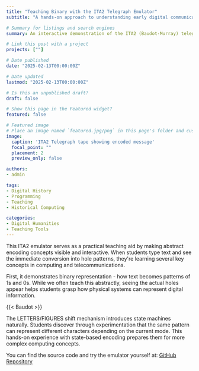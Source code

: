 ```yaml
---
title: "Teaching Binary with the ITA2 Telegraph Emulator"
subtitle: "A hands-on approach to understanding early digital communication"

# Summary for listings and search engines
summary: An interactive demonstration of the ITA2 (Baudot-Murray) telegraph code that helps students grasp fundamental concepts of binary encoding and state machines

# Link this post with a project
projects: [""]

# Date published
date: "2025-02-13T00:00:00Z"

# Date updated
lastmod: "2025-02-13T00:00:00Z"

# Is this an unpublished draft?
draft: false

# Show this page in the Featured widget?
featured: false

# Featured image
# Place an image named `featured.jpg/png` in this page's folder and customize its options here.
image:
  caption: 'ITA2 Telegraph tape showing encoded message'
  focal_point: ""
  placement: 2
  preview_only: false

authors:
- admin

tags:
- Digital History
- Programming
- Teaching
- Historical Computing

categories:
- Digital Humanities
- Teaching Tools
---
```


This ITA2 emulator serves as a practical teaching aid by making abstract encoding concepts visible and interactive. When students type text and see the immediate conversion into hole patterns, they're learning several key concepts in computing and telecommunications.

First, it demonstrates binary representation - how text becomes patterns of 1s and 0s. While we often teach this abstractly, seeing the actual holes appear helps students grasp how physical systems can represent digital information.

{{< Baudot >}}

The LETTERS/FIGURES shift mechanism introduces state machines naturally. Students discover through experimentation that the same pattern can represent different characters depending on the current mode. This hands-on experience with state-based encoding prepares them for more complex computing concepts.

You can find the source code and try the emulator yourself at: [GitHub Repository](https://github.com/Pantagrueliste/BaudotMurray_Emulator)